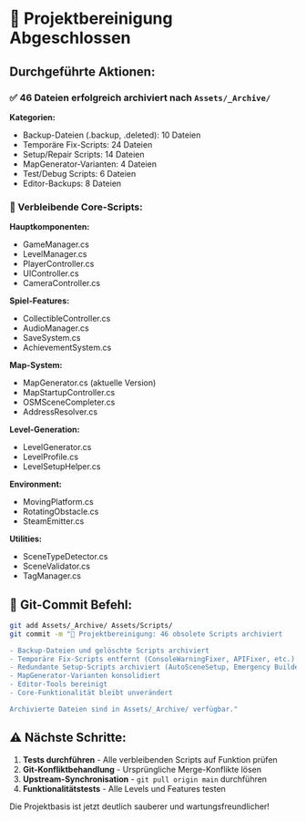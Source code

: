 # 🧹 Projektbereinigung Abgeschlossen

## Durchgeführte Aktionen:

### ✅ 46 Dateien erfolgreich archiviert nach `Assets/_Archive/`

**Kategorien:**
- Backup-Dateien (.backup, .deleted): 10 Dateien
- Temporäre Fix-Scripts: 24 Dateien  
- Setup/Repair Scripts: 14 Dateien
- MapGenerator-Varianten: 4 Dateien
- Test/Debug Scripts: 6 Dateien
- Editor-Backups: 8 Dateien

### 🎯 Verbleibende Core-Scripts:

**Hauptkomponenten:**
- GameManager.cs
- LevelManager.cs 
- PlayerController.cs
- UIController.cs
- CameraController.cs

**Spiel-Features:**
- CollectibleController.cs
- AudioManager.cs
- SaveSystem.cs
- AchievementSystem.cs

**Map-System:**
- MapGenerator.cs (aktuelle Version)
- MapStartupController.cs
- OSMSceneCompleter.cs
- AddressResolver.cs

**Level-Generation:**
- LevelGenerator.cs
- LevelProfile.cs
- LevelSetupHelper.cs

**Environment:**
- MovingPlatform.cs
- RotatingObstacle.cs
- SteamEmitter.cs

**Utilities:**
- SceneTypeDetector.cs
- SceneValidator.cs
- TagManager.cs

## 🚀 Git-Commit Befehl:

```bash
git add Assets/_Archive/ Assets/Scripts/
git commit -m "🧹 Projektbereinigung: 46 obsolete Scripts archiviert

- Backup-Dateien und gelöschte Scripts archiviert
- Temporäre Fix-Scripts entfernt (ConsoleWarningFixer, APIFixer, etc.)
- Redundante Setup-Scripts archiviert (AutoSceneSetup, Emergency Builder)
- MapGenerator-Varianten konsolidiert
- Editor-Tools bereinigt
- Core-Funktionalität bleibt unverändert

Archivierte Dateien sind in Assets/_Archive/ verfügbar."
```

## ⚠️ Nächste Schritte:

1. **Tests durchführen** - Alle verbleibenden Scripts auf Funktion prüfen
2. **Git-Konfliktbehandlung** - Ursprüngliche Merge-Konflikte lösen  
3. **Upstream-Synchronisation** - `git pull origin main` durchführen
4. **Funktionalitätstests** - Alle Levels und Features testen

Die Projektbasis ist jetzt deutlich sauberer und wartungsfreundlicher!
